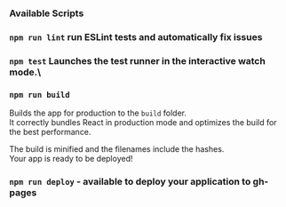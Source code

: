### Available Scripts

### `npm run lint`      run ESLint tests and automatically fix issues

### `npm test`  Launches the test runner in the interactive watch mode.\

### `npm run build`

Builds the app for production to the `build` folder.\
It correctly bundles React in production mode and optimizes the build for the best performance.

The build is minified and the filenames include the hashes.\
Your app is ready to be deployed!

### `npm run deploy` - available to deploy your application to gh-pages
